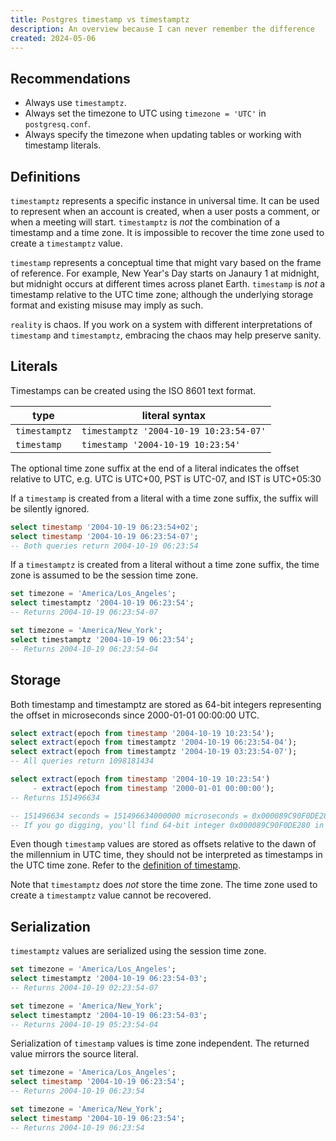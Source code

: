 ```yaml
---
title: Postgres timestamp vs timestamptz
description: An overview because I can never remember the difference
created: 2024-05-06
---
```


## Recommendations

- Always use `timestamptz`.
- Always set the timezone to UTC using `timezone = 'UTC'` in `postgresq.conf`.
- Always specify the timezone when updating tables or working with timestamp
  literals.

## Definitions

`timestamptz` represents a specific instance in universal time. It can be used
to represent when an account is created, when a user posts a comment, or when a
meeting will start. `timestamptz` is _not_ the combination of a timestamp and a
time zone. It is impossible to recover the time zone used to create a
`timestamptz` value.

`timestamp` represents a conceptual time that might vary based on the frame of
reference. For example, New Year's Day starts on Janaury 1 at midnight, but
midnight occurs at different times across planet Earth. `timestamp` is _not_ a
timestamp relative to the UTC time zone; although the underlying storage format
and existing misuse may imply as such.

`reality` is chaos. If you work on a system with different interpretations of
`timestamp` and `timestamptz`, embracing the chaos may help preserve sanity.

## Literals

Timestamps can be created using the ISO 8601 text format.

| type          | literal syntax                         |
| ------------- | -------------------------------------- |
| `timestamptz` | `timestamptz '2004-10-19 10:23:54-07'` |
| `timestamp`   | `timestamp '2004-10-19 10:23:54'`      |

The optional time zone suffix at the end of a literal indicates the offset
relative to UTC, e.g. UTC is UTC+00, PST is UTC-07, and IST is UTC+05:30

If a `timestamp` is created from a literal with a time zone suffix, the suffix
will be silently ignored.

```sql
select timestamp '2004-10-19 06:23:54+02';
select timestamp '2004-10-19 06:23:54-07';
-- Both queries return 2004-10-19 06:23:54
```

If a `timestamptz` is created from a literal without a time zone suffix, the
time zone is assumed to be the session time zone.

```sql
set timezone = 'America/Los_Angeles';
select timestamptz '2004-10-19 06:23:54';
-- Returns 2004-10-19 06:23:54-07

set timezone = 'America/New_York';
select timestamptz '2004-10-19 06:23:54';
-- Returns 2004-10-19 06:23:54-04
```

## Storage

Both timestamp and timestamptz are stored as 64-bit integers representing the
offset in microseconds since 2000-01-01 00:00:00 UTC.

```sql
select extract(epoch from timestamp '2004-10-19 10:23:54');
select extract(epoch from timestamptz '2004-10-19 06:23:54-04');
select extract(epoch from timestamptz '2004-10-19 03:23:54-07');
-- All queries return 1098181434

select extract(epoch from timestamp '2004-10-19 10:23:54')
     - extract(epoch from timestamp '2000-01-01 00:00:00');
-- Returns 151496634

-- 151496634 seconds = 151496634000000 microseconds = 0x000089C90F0DE280 microseconds
-- If you go digging, you'll find 64-bit integer 0x000089C90F0DE280 in memory.
```

Even though `timestamp` values are stored as offsets relative to the dawn of the
millennium in UTC time, they should not be interpreted as timestamps in the UTC
time zone. Refer to the [definition of timestamp](#definition).

Note that `timestamptz` does _not_ store the time zone. The time zone used to
create a `timestamptz` value cannot be recovered.

## Serialization

`timestamptz` values are serialized using the session time zone.

```sql
set timezone = 'America/Los_Angeles';
select timestamptz '2004-10-19 06:23:54-03';
-- Returns 2004-10-19 02:23:54-07

set timezone = 'America/New_York';
select timestamptz '2004-10-19 06:23:54-03';
-- Returns 2004-10-19 05:23:54-04
```

Serialization of `timestamp` values is time zone independent. The returned value
mirrors the source literal.

```sql
set timezone = 'America/Los_Angeles';
select timestamp '2004-10-19 06:23:54';
-- Returns 2004-10-19 06:23:54

set timezone = 'America/New_York';
select timestamp '2004-10-19 06:23:54';
-- Returns 2004-10-19 06:23:54
```
